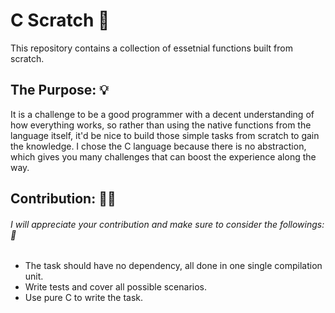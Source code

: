 # C Scratch 📝

This repository contains a collection of essetnial functions built from scratch.

## The Purpose: 💡

It is a challenge to be a good programmer with a decent understanding of how everything works, so rather than using the native functions from the language itself, it'd be nice to build those simple
tasks from scratch to gain the knowledge. I chose the C language because there is no abstraction, which gives you many challenges that can boost the experience along the way.

## Contribution: 💪🏻

###### I will appreciate your contribution and make sure to consider the followings: 🚨

- The task should have no dependency, all done in one single compilation unit.
- Write tests and cover all possible scenarios.
- Use pure C to write the task.

